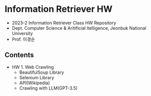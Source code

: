 # Information Retriever HW
- 2023-2 Information Retriever Class HW Repository
- Dept. Computer Science & Aritificial Itelligence, Jeonbuk National University
- Prof. 이경순

## Contents
- HW 1. Web Crawling
    - BeautifulSoup Library
    - Selenium Library
    - API(Wikipedia)
    - Crawling with LLM(GPT-3.5)

